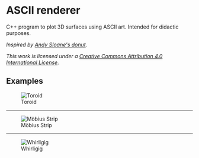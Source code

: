 # ASCII renderer

C++ program to plot 3D surfaces using ASCII art.
Intended for didactic purposes.

_Inspired by [Andy Sloane's donut](https://www.a1k0n.net/2006/09/15/obfuscated-c-donut.html)._

_This work is licensed under a [Creative Commons Attribution 4.0 International License](https://creativecommons.org/licenses/by/4.0/)._

## Examples

<figure>
  <img
  src="assets/toroid.gif"
  alt="Toroid">
  <figcaption>Toroid</figcaption>
</figure>

---

<figure>
  <img
  src="assets/mobius.gif"
  alt="Möbius Strip">
  <figcaption>Möbius Strip</figcaption>
</figure>

---

<figure>
  <img
  src="assets/whirligig.gif"
  alt="Whirligig">
  <figcaption>Whirligig</figcaption>
</figure>
